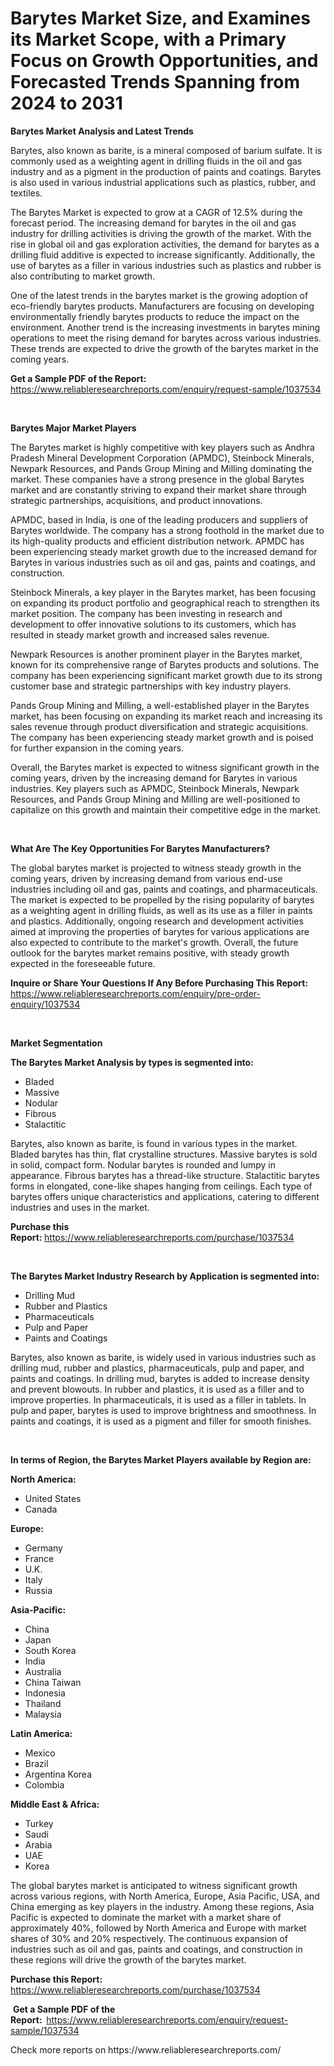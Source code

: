 <p><h1>Barytes Market Size, and Examines its Market Scope, with a Primary Focus on Growth Opportunities, and Forecasted Trends Spanning from 2024 to 2031</h1></p><p><strong>Barytes Market Analysis and Latest Trends</strong></p>
<p><p>Barytes, also known as barite, is a mineral composed of barium sulfate. It is commonly used as a weighting agent in drilling fluids in the oil and gas industry and as a pigment in the production of paints and coatings. Barytes is also used in various industrial applications such as plastics, rubber, and textiles.</p><p>The Barytes Market is expected to grow at a CAGR of 12.5% during the forecast period. The increasing demand for barytes in the oil and gas industry for drilling activities is driving the growth of the market. With the rise in global oil and gas exploration activities, the demand for barytes as a drilling fluid additive is expected to increase significantly. Additionally, the use of barytes as a filler in various industries such as plastics and rubber is also contributing to market growth.</p><p>One of the latest trends in the barytes market is the growing adoption of eco-friendly barytes products. Manufacturers are focusing on developing environmentally friendly barytes products to reduce the impact on the environment. Another trend is the increasing investments in barytes mining operations to meet the rising demand for barytes across various industries. These trends are expected to drive the growth of the barytes market in the coming years.</p></p>
<p><strong>Get a Sample PDF of the Report:&nbsp;</strong> <a href="https://www.reliableresearchreports.com/enquiry/request-sample/1037534">https://www.reliableresearchreports.com/enquiry/request-sample/1037534</a></p>
<p>&nbsp;</p>
<p><strong>Barytes Major Market Players</strong></p>
<p><p>The Barytes market is highly competitive with key players such as Andhra Pradesh Mineral Development Corporation (APMDC), Steinbock Minerals, Newpark Resources, and Pands Group Mining and Milling dominating the market. These companies have a strong presence in the global Barytes market and are constantly striving to expand their market share through strategic partnerships, acquisitions, and product innovations.</p><p>APMDC, based in India, is one of the leading producers and suppliers of Barytes worldwide. The company has a strong foothold in the market due to its high-quality products and efficient distribution network. APMDC has been experiencing steady market growth due to the increased demand for Barytes in various industries such as oil and gas, paints and coatings, and construction.</p><p>Steinbock Minerals, a key player in the Barytes market, has been focusing on expanding its product portfolio and geographical reach to strengthen its market position. The company has been investing in research and development to offer innovative solutions to its customers, which has resulted in steady market growth and increased sales revenue.</p><p>Newpark Resources is another prominent player in the Barytes market, known for its comprehensive range of Barytes products and solutions. The company has been experiencing significant market growth due to its strong customer base and strategic partnerships with key industry players.</p><p>Pands Group Mining and Milling, a well-established player in the Barytes market, has been focusing on expanding its market reach and increasing its sales revenue through product diversification and strategic acquisitions. The company has been experiencing steady market growth and is poised for further expansion in the coming years.</p><p>Overall, the Barytes market is expected to witness significant growth in the coming years, driven by the increasing demand for Barytes in various industries. Key players such as APMDC, Steinbock Minerals, Newpark Resources, and Pands Group Mining and Milling are well-positioned to capitalize on this growth and maintain their competitive edge in the market.</p></p>
<p>&nbsp;</p>
<p><strong>What Are The Key Opportunities For Barytes Manufacturers?</strong></p>
<p><p>The global barytes market is projected to witness steady growth in the coming years, driven by increasing demand from various end-use industries including oil and gas, paints and coatings, and pharmaceuticals. The market is expected to be propelled by the rising popularity of barytes as a weighting agent in drilling fluids, as well as its use as a filler in paints and plastics. Additionally, ongoing research and development activities aimed at improving the properties of barytes for various applications are also expected to contribute to the market's growth. Overall, the future outlook for the barytes market remains positive, with steady growth expected in the foreseeable future.</p></p>
<p><strong>Inquire or Share Your Questions If Any Before Purchasing This Report:</strong> <a href="https://www.reliableresearchreports.com/enquiry/pre-order-enquiry/1037534">https://www.reliableresearchreports.com/enquiry/pre-order-enquiry/1037534</a></p>
<p>&nbsp;</p>
<p><strong>Market Segmentation</strong></p>
<p><strong>The Barytes Market Analysis by types is segmented into:</strong></p>
<p><ul><li>Bladed</li><li>Massive</li><li>Nodular</li><li>Fibrous</li><li>Stalactitic</li></ul></p>
<p><p>Barytes, also known as barite, is found in various types in the market. Bladed barytes has thin, flat crystalline structures. Massive barytes is sold in solid, compact form. Nodular barytes is rounded and lumpy in appearance. Fibrous barytes has a thread-like structure. Stalactitic barytes forms in elongated, cone-like shapes hanging from ceilings. Each type of barytes offers unique characteristics and applications, catering to different industries and uses in the market.</p></p>
<p><strong>Purchase this Report:&nbsp;</strong><a href="https://www.reliableresearchreports.com/purchase/1037534">https://www.reliableresearchreports.com/purchase/1037534</a></p>
<p>&nbsp;</p>
<p><strong>The Barytes Market Industry Research by Application is segmented into:</strong></p>
<p><ul><li>Drilling Mud</li><li>Rubber and Plastics</li><li>Pharmaceuticals</li><li>Pulp and Paper</li><li>Paints and Coatings</li></ul></p>
<p><p>Barytes, also known as barite, is widely used in various industries such as drilling mud, rubber and plastics, pharmaceuticals, pulp and paper, and paints and coatings. In drilling mud, barytes is added to increase density and prevent blowouts. In rubber and plastics, it is used as a filler and to improve properties. In pharmaceuticals, it is used as a filler in tablets. In pulp and paper, barytes is used to improve brightness and smoothness. In paints and coatings, it is used as a pigment and filler for smooth finishes.</p></p>
<p>&nbsp;</p>
<p><strong>In terms of Region, the Barytes Market Players available by Region are:</strong></p>
<p>
    <p> <strong> North America: </strong>
        <ul>
            <li>United States</li>
            <li>Canada</li>
        </ul>
        </p> 
    <p> <strong> Europe: </strong>
        <ul>
            <li>Germany</li>
            <li>France</li>
            <li>U.K.</li>
            <li>Italy</li>
            <li>Russia</li>
        </ul>
        </p> 
    <p> <strong> Asia-Pacific: </strong>
        <ul>
            <li>China</li>
            <li>Japan</li>
            <li>South Korea</li>
            <li>India</li>
            <li>Australia</li>
            <li>China Taiwan</li>
            <li>Indonesia</li>
            <li>Thailand</li>
            <li>Malaysia</li>
        </ul>
        </p> 
    <p> <strong> Latin America: </strong>
        <ul>
            <li>Mexico</li>
            <li>Brazil</li>
            <li>Argentina Korea</li>
            <li>Colombia</li>
        </ul>
        </p> 
    <p> <strong> Middle East & Africa: </strong>
        <ul>
            <li>Turkey</li>
            <li>Saudi</li>
            <li>Arabia</li>
            <li>UAE</li>
            <li>Korea</li>
        </ul>
    </p>
    </p>
<p><p>The global barytes market is anticipated to witness significant growth across various regions, with North America, Europe, Asia Pacific, USA, and China emerging as key players in the industry. Among these regions, Asia Pacific is expected to dominate the market with a market share of approximately 40%, followed by North America and Europe with market shares of 30% and 20% respectively. The continuous expansion of industries such as oil and gas, paints and coatings, and construction in these regions will drive the growth of the barytes market.</p></p>
<p><strong>Purchase this Report: </strong><a href="https://www.reliableresearchreports.com/purchase/1037534">https://www.reliableresearchreports.com/purchase/1037534</a></p>
<p>&nbsp;<strong>Get a Sample PDF of the Report:&nbsp;&nbsp;</strong><a href="https://www.reliableresearchreports.com/enquiry/request-sample/1037534">https://www.reliableresearchreports.com/enquiry/request-sample/1037534</a></p>
<p><strong></strong></p>
<p>Check more reports on https://www.reliableresearchreports.com/</p>